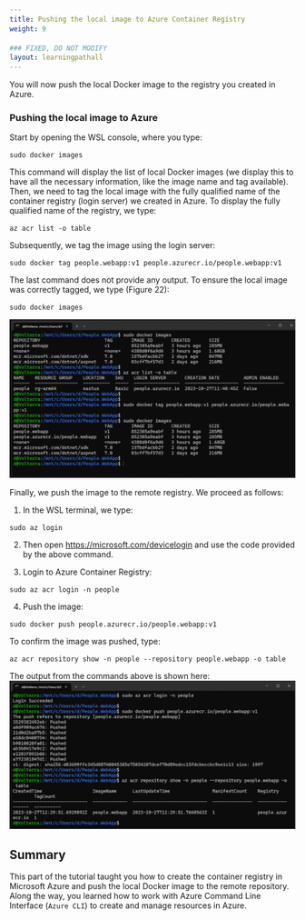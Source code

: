 ```yaml
---
title: Pushing the local image to Azure Container Registry
weight: 9

### FIXED, DO NOT MODIFY
layout: learningpathall
---
```


You will now push the local Docker image to the registry you created in Azure.

### Pushing the local image to Azure
Start by opening the WSL console, where you type:

```console
sudo docker images
```

This command will display the list of local Docker images (we display this to have all the necessary information, like the image name and tag available). Then, we need to tag the local image with the fully qualified name of the container registry (login server) we created in Azure. To display the fully qualified name of the registry, we type:

```console
az acr list -o table
```

Subsequently, we tag the image using the login server:

```console
sudo docker tag people.webapp:v1 people.azurecr.io/people.webapp:v1
```

The last command does not provide any output. To ensure the local image was correctly tagged, we type (Figure 22):

```console
sudo docker images
```

![command prompt#left](figures/22.png "Figure 22. Tagging a local Docker image")

Finally, we push the image to the remote registry. We proceed as follows:

1.	In the WSL terminal, we type:
```console
sudo az login
```
2.	Then open https://microsoft.com/devicelogin and use the code provided by the above command.

3.	Login to Azure Container Registry:
```console
sudo az acr login -n people
```
4.	Push the image:
```console
sudo docker push people.azurecr.io/people.webapp:v1
```

To confirm the image was pushed, type:
```console
az acr repository show -n people --repository people.webapp -o table
```

The output from the commands above is shown here:
![command prompt#left](figures/23.png "Figure 23. Pushing a Docker image to the Azure Container Registry")

## Summary
This part of the tutorial taught you how to create the container registry in Microsoft Azure and push the local Docker image to the remote repository. Along the way, you learned how to work with Azure Command Line Interface (`Azure CLI`) to create and manage resources in Azure. 
